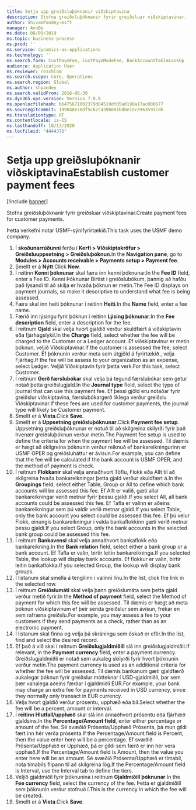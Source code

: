 ```yaml
---
title: Setja upp greiðsluþóknanir viðskiptavina
description: Stofna greiðsluþóknanir fyrir greiðsluar viðskiptavinar.
author: ShivamPandey-msft
manager: AnnBe
ms.date: 08/09/2019
ms.topic: business-process
ms.prod: ''
ms.service: dynamics-ax-applications
ms.technology: ''
ms.search.form: CustPaymFee, CustPaymModeFee, BankAccountTableLookUp
audience: Application User
ms.reviewer: roschlom
ms.search.scope: Core, Operations
ms.search.region: Global
ms.author: shpandey
ms.search.validFrom: 2016-06-30
ms.dyn365.ops.version: Version 7.0.0
ms.openlocfilehash: b6475671002379d84519df05a0198a17ac000677
ms.sourcegitcommit: 199848e78df5cb7c439b001bdbe1ece963593cdb
ms.translationtype: HT
ms.contentlocale: is-IS
ms.lasthandoff: 10/13/2020
ms.locfileid: "4444372"
---
```

# <a name="establish-customer-payment-fees"></a><span data-ttu-id="6bd35-103">Setja upp greiðsluþóknanir viðskiptavina</span><span class="sxs-lookup"><span data-stu-id="6bd35-103">Establish customer payment fees</span></span>

[!include [banner](../../includes/banner.md)]

<span data-ttu-id="6bd35-104">Stofna greiðsluþóknanir fyrir greiðsluar viðskiptavinar.</span><span class="sxs-lookup"><span data-stu-id="6bd35-104">Create payment fees for customer payments.</span></span>

<span data-ttu-id="6bd35-105">Þetta verkefni notar USMF-sýnifyrirtækið.</span><span class="sxs-lookup"><span data-stu-id="6bd35-105">This task uses the USMF demo company.</span></span>

1. <span data-ttu-id="6bd35-106">Í **skoðunarrúðunni** ferðu í **Kerfi > Viðskiptakröfur > Greiðsluuppsetning > Greiðsluþóknun**.</span><span class="sxs-lookup"><span data-stu-id="6bd35-106">In the **Navigation pane**, go to **Modules > Accounts receivable > Payments setup > Payment fee**.</span></span>
2. <span data-ttu-id="6bd35-107">Smellt er á **Nýtt**.</span><span class="sxs-lookup"><span data-stu-id="6bd35-107">Click **New**.</span></span>
3. <span data-ttu-id="6bd35-108">Í reitinn **Kenni þóknunar** skal færa inn kenni þóknunar.</span><span class="sxs-lookup"><span data-stu-id="6bd35-108">In the **Fee ID** field, enter a Fee ID.</span></span> <span data-ttu-id="6bd35-109">Kenni Þóknunar Birtist í greiðslubókum, þannig að hafðu það lýsandi til að skilja er hvaða þóknun er metin.</span><span class="sxs-lookup"><span data-stu-id="6bd35-109">The Fee ID displays on payment journals, so make it descriptive to understand what fee is being assessed.</span></span>  
4. <span data-ttu-id="6bd35-110">Færa skal inn heiti þóknunar í reitinn **Heiti**.</span><span class="sxs-lookup"><span data-stu-id="6bd35-110">In the **Name** field, enter a fee name.</span></span>
5. <span data-ttu-id="6bd35-111">Færið inn lýsingu fyrir þóknun í reitinn **Lýsing þóknunar**.</span><span class="sxs-lookup"><span data-stu-id="6bd35-111">In the **Fee description** field, enter a description for the fee.</span></span>
6. <span data-ttu-id="6bd35-112">Í reitnum **Gjald** skal velja hvort gjaldið verður skuldfært á viðskiptavin eða fjárhagslykil.</span><span class="sxs-lookup"><span data-stu-id="6bd35-112">In the **Charge** field, select whether the fee will be charged to the Customer or a Ledger account.</span></span> <span data-ttu-id="6bd35-113">Ef viðskiptavinur er metin þóknun, veljið Viðskiptavinar.</span><span class="sxs-lookup"><span data-stu-id="6bd35-113">If the customer is assessed the fee, select Customer.</span></span> <span data-ttu-id="6bd35-114">Ef þóknunin verður meta sem útgjöld á fyrirtækið , velja Fjárhag.</span><span class="sxs-lookup"><span data-stu-id="6bd35-114">If the fee will be assess to your organization as an expense, select Ledger.</span></span> <span data-ttu-id="6bd35-115">Veljið Viðskiptavin fyrir þetta verk.</span><span class="sxs-lookup"><span data-stu-id="6bd35-115">For this task, select Customer.</span></span>  
7. <span data-ttu-id="6bd35-116">Í reitnum **Gerð færslubókar** skal velja þá tegund færslubókar sem getur notað þetta greiðslugjald.</span><span class="sxs-lookup"><span data-stu-id="6bd35-116">In the **Journal type** field, select the type of journal that can use this payment fee.</span></span> <span data-ttu-id="6bd35-117">Ef þessi gjöld eru notaðar fyrir greiðslur viðskiptavina, færslubókargerð líklega verður greiðslu Viðskiptavinar.</span><span class="sxs-lookup"><span data-stu-id="6bd35-117">If these fees are used for customer payments, the journal type will likely be Customer payment.</span></span>  
8. <span data-ttu-id="6bd35-118">Smellt er á **Vista**.</span><span class="sxs-lookup"><span data-stu-id="6bd35-118">Click **Save**.</span></span>
9. <span data-ttu-id="6bd35-119">Smellt er á **Uppsetning greiðsluþóknunar**.</span><span class="sxs-lookup"><span data-stu-id="6bd35-119">Click **Payment fee setup**.</span></span> <span data-ttu-id="6bd35-120">Uppsetning greiðsluþóknunar er notuð til að skilgreina skilyrði fyrir það hvenær greiðsluþóknun verður metin.</span><span class="sxs-lookup"><span data-stu-id="6bd35-120">The Payment fee setup is used to define the criteria for when the payment fee will be assessed.</span></span>  <span data-ttu-id="6bd35-121">Til dæmis er hægt að skilgreina þóknunin verður reiknuð ef bankareikningurinn er USMF OPER og greiðsluháttur er ávísun.</span><span class="sxs-lookup"><span data-stu-id="6bd35-121">For example, you can define that the fee will be calculated if the bank account is USMF OPER, and the method of payment is check.</span></span>  
10. <span data-ttu-id="6bd35-122">Í reitnum **Flokkanir** skal velja annaðhvort Töflu, Flokk eða Allt til að skilgreina hvaða bankareikningar þetta gjald verður skuldfært á.</span><span class="sxs-lookup"><span data-stu-id="6bd35-122">In the **Groupings** field, select either Table, Group or All to define which bank accounts will be assessed this fee.</span></span> <span data-ttu-id="6bd35-123">Ef Allt er valið, gæti allar bankareikningar verið metnar fyrir þessu gjaldi.</span><span class="sxs-lookup"><span data-stu-id="6bd35-123">If you select All, all bank accounts could be assessed this fee.</span></span>  <span data-ttu-id="6bd35-124">Ef Tafla er valinn er aðeins bankareikningur sem þú valdir verið metnar gjaldi.</span><span class="sxs-lookup"><span data-stu-id="6bd35-124">If you select Table, only the bank account you select could be assessed this fee.</span></span> <span data-ttu-id="6bd35-125">Ef þú velur Flokk, einungis bankareikningur í valda bankaflokkinn gæti verið metnar þessu gjaldi.</span><span class="sxs-lookup"><span data-stu-id="6bd35-125">If you select Group, only the bank accounts in the selected bank group could be assessed this fee.</span></span>  
11. <span data-ttu-id="6bd35-126">Í reitnum **Bankavensl** skal velja annaðhvort bankaflokk eða bankareikning.</span><span class="sxs-lookup"><span data-stu-id="6bd35-126">In the **Bank relation** field, select either a bank group or a bank account.</span></span> <span data-ttu-id="6bd35-127">Ef Tafla er valin, birtir leitin bankareikninga.</span><span class="sxs-lookup"><span data-stu-id="6bd35-127">If you selected Table, the lookup will display bank accounts.</span></span> <span data-ttu-id="6bd35-128">Ef flokkur er valin, birtir leitin bankaflokka.</span><span class="sxs-lookup"><span data-stu-id="6bd35-128">If you selected Group, the lookup will display bank groups.</span></span>  
12. <span data-ttu-id="6bd35-129">Í listanum skal smella á tengilinn í valinni línu.</span><span class="sxs-lookup"><span data-stu-id="6bd35-129">In the list, click the link in the selected row.</span></span>
13. <span data-ttu-id="6bd35-130">Í reitnum **Greiðslumáti** skal velja þann greiðslumáta sem þetta gjald verður metið fyrir.</span><span class="sxs-lookup"><span data-stu-id="6bd35-130">In the **Method of payment** field, select the Method of payment for which this fee will be assessed.</span></span> <span data-ttu-id="6bd35-131">Til dæmis er hægt að meta þóknun viðskiptavinum ef þeir senda greiðslur sem ávísun, frekar en sem rafræna greiðslu.</span><span class="sxs-lookup"><span data-stu-id="6bd35-131">For example, you may assess a fee to your customers if they send payments as a check, rather than as an electronic payment.</span></span>  
14. <span data-ttu-id="6bd35-132">Í listanum skal finna og velja þá skráningu sem óskað er eftir.</span><span class="sxs-lookup"><span data-stu-id="6bd35-132">In the list, find and select the desired record.</span></span>
15. <span data-ttu-id="6bd35-133">Ef það á við skal í reitnum **Greiðslugjaldmiðill** slá inn greiðslugjaldmiðil.</span><span class="sxs-lookup"><span data-stu-id="6bd35-133">If relevant, in the **Payment currency** field, enter a payment currency.</span></span> <span data-ttu-id="6bd35-134">Greiðslugjaldmiðli er notað sem aukaleg skilyrði fyrir hvort þóknunin verður metin.</span><span class="sxs-lookup"><span data-stu-id="6bd35-134">The payment currency is used as an additional criteria for whether the fee will be assessed.</span></span>  <span data-ttu-id="6bd35-135">Til dæmis bankanum gæti gjaldfærð aukalegar þóknun fyrir greiðslur mótteknar í USD-gjaldmiðli, þar sem þær vanalega aðeins færðar í gjaldmiðli EUR.</span><span class="sxs-lookup"><span data-stu-id="6bd35-135">For example, your bank may charge an extra fee for payments received in USD currency, since they normally only transact in EUR currency.</span></span>  
16. <span data-ttu-id="6bd35-136">Velja hvort gjaldið verður prósentu, upphæð eða bil.</span><span class="sxs-lookup"><span data-stu-id="6bd35-136">Select whether the fee will be a percent, amount or interval.</span></span>
17. <span data-ttu-id="6bd35-137">Í **reitinn Hlutfall/upphæð** skal slá inn annaðhvort prósentu eða fjárhæð gjaldsins.</span><span class="sxs-lookup"><span data-stu-id="6bd35-137">In the **Percentage/Amount field**, enter either percentage or amount of the fee.</span></span> <span data-ttu-id="6bd35-138">Sé svæðið Prósenta/Upphæð Prósenta, þá mun gildi fært inn hér verða prósenta.</span><span class="sxs-lookup"><span data-stu-id="6bd35-138">If the Percentage/Amount field is Percent, then the value enter here will be a percentage.</span></span> <span data-ttu-id="6bd35-139">Ef svæðið Prósenta/Upphæð er Upphæð, þá er gildi sem færð er inn hér vera upphæð.</span><span class="sxs-lookup"><span data-stu-id="6bd35-139">If the Percentage/Amount field is Amount, then the value you enter here will be an amount.</span></span> <span data-ttu-id="6bd35-140">Sé svæðið Prósenta/Upphæð er tímabil, nota tímabils flipann til að skilgreina lög.</span><span class="sxs-lookup"><span data-stu-id="6bd35-140">If the Percentage/Amount field is Interval, use the Interval tab to define the tiers.</span></span>  
18. <span data-ttu-id="6bd35-141">Veljið gjaldmiðil fyrir þóknunina í reitnum **Gjaldmiðill þóknunar**.</span><span class="sxs-lookup"><span data-stu-id="6bd35-141">In the **Fee currency** field, select the currency of the fee.</span></span> <span data-ttu-id="6bd35-142">Þetta er gjaldmiðill sem þóknunin verður stofnuð í.</span><span class="sxs-lookup"><span data-stu-id="6bd35-142">This is the currency in which the fee will be created.</span></span>  
19. <span data-ttu-id="6bd35-143">Smellt er á **Vista**.</span><span class="sxs-lookup"><span data-stu-id="6bd35-143">Click **Save**.</span></span>

